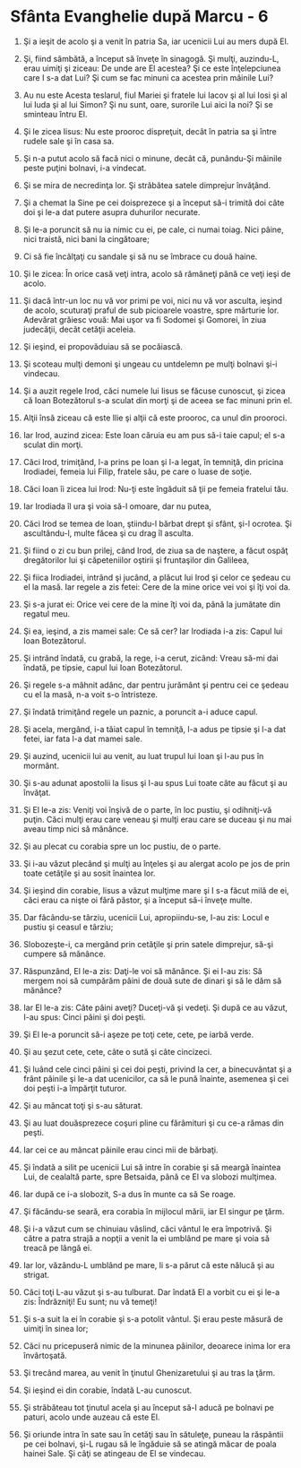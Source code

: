 # Sf&#226;nta Evanghelie dup&#259; Marcu - 6

1. Şi a ieşit de acolo şi a venit în patria Sa, iar ucenicii Lui au mers după El. 

2. Şi, fiind sâmbătă, a început să înveţe în sinagogă. Şi mulţi, auzindu-L, erau uimiţi şi ziceau: De unde are El acestea? Şi ce este înţelepciunea care I s-a dat Lui? Şi cum se fac minuni ca acestea prin mâinile Lui? 

3. Au nu este Acesta teslarul, fiul Mariei şi fratele lui Iacov şi al lui Iosi şi al lui Iuda şi al lui Simon? Şi nu sunt, oare, surorile Lui aici la noi? Şi se sminteau întru El. 

4. Şi le zicea Iisus: Nu este prooroc dispreţuit, decât în patria sa şi între rudele sale şi în casa sa. 

5. Şi n-a putut acolo să facă nici o minune, decât că, punându-Şi mâinile peste puţini bolnavi, i-a vindecat. 

6. Şi se mira de necredinţa lor. Şi străbătea satele dimprejur învăţând. 

7. Şi a chemat la Sine pe cei doisprezece şi a început să-i trimită doi câte doi şi le-a dat putere asupra duhurilor necurate. 

8. Şi le-a poruncit să nu ia nimic cu ei, pe cale, ci numai toiag. Nici pâine, nici traistă, nici bani la cingătoare; 

9. Ci să fie încălţaţi cu sandale şi să nu se îmbrace cu două haine. 

10. Şi le zicea: În orice casă veţi intra, acolo să rămâneţi până ce veţi ieşi de acolo. 

11. Şi dacă într-un loc nu vă vor primi pe voi, nici nu vă vor asculta, ieşind de acolo, scuturaţi praful de sub picioarele voastre, spre mărturie lor. Adevărat grăiesc vouă: Mai uşor va fi Sodomei şi Gomorei, în ziua judecăţii, decât cetăţii aceleia. 

12. Şi ieşind, ei propovăduiau să se pocăiască. 

13. Şi scoteau mulţi demoni şi ungeau cu untdelemn pe mulţi bolnavi şi-i vindecau. 

14. Şi a auzit regele Irod, căci numele lui Iisus se făcuse cunoscut, şi zicea că Ioan Botezătorul s-a sculat din morţi şi de aceea se fac minuni prin el. 

15. Alţii însă ziceau că este Ilie şi alţii că este prooroc, ca unul din prooroci. 

16. Iar Irod, auzind zicea: Este Ioan căruia eu am pus să-i taie capul; el s-a sculat din morţi. 

17. Căci Irod, trimiţând, l-a prins pe Ioan şi l-a legat, în temniţă, din pricina Irodiadei, femeia lui Filip, fratele său, pe care o luase de soţie. 

18. Căci Ioan îi zicea lui Irod: Nu-ţi este îngăduit să ţii pe femeia fratelui tău. 

19. Iar Irodiada îl ura şi voia să-l omoare, dar nu putea, 

20. Căci Irod se temea de Ioan, ştiindu-l bărbat drept şi sfânt, şi-l ocrotea. Şi ascultându-l, multe făcea şi cu drag îl asculta. 

21. Şi fiind o zi cu bun prilej, când Irod, de ziua sa de naştere, a făcut ospăţ dregătorilor lui şi căpeteniilor oştirii şi fruntaşilor din Galileea, 

22. Şi fiica Irodiadei, intrând şi jucând, a plăcut lui Irod şi celor ce şedeau cu el la masă. Iar regele a zis fetei: Cere de la mine orice vei voi şi îţi voi da. 

23. Şi s-a jurat ei: Orice vei cere de la mine îţi voi da, până la jumătate din regatul meu. 

24. Şi ea, ieşind, a zis mamei sale: Ce să cer? Iar Irodiada i-a zis: Capul lui Ioan Botezătorul. 

25. Şi intrând îndată, cu grabă, la rege, i-a cerut, zicând: Vreau să-mi dai îndată, pe tipsie, capul lui Ioan Botezătorul. 

26. Şi regele s-a mâhnit adânc, dar pentru jurământ şi pentru cei ce şedeau cu el la masă, n-a voit s-o întristeze. 

27. Şi îndată trimiţând regele un paznic, a poruncit a-i aduce capul. 

28. Şi acela, mergând, i-a tăiat capul în temniţă, l-a adus pe tipsie şi l-a dat fetei, iar fata l-a dat mamei sale. 

29. Şi auzind, ucenicii lui au venit, au luat trupul lui Ioan şi l-au pus în mormânt. 

30. Şi s-au adunat apostolii la Iisus şi I-au spus Lui toate câte au făcut şi au învăţat. 

31. Şi El le-a zis: Veniţi voi înşivă de o parte, în loc pustiu, şi odihniţi-vă puţin. Căci mulţi erau care veneau şi mulţi erau care se duceau şi nu mai aveau timp nici să mănânce. 

32. Şi au plecat cu corabia spre un loc pustiu, de o parte. 

33. Şi i-au văzut plecând şi mulţi au înţeles şi au alergat acolo pe jos de prin toate cetăţile şi au sosit înaintea lor. 

34. Şi ieşind din corabie, Iisus a văzut mulţime mare şi I s-a făcut milă de ei, căci erau ca nişte oi fără păstor, şi a început să-i înveţe multe. 

35. Dar făcându-se târziu, ucenicii Lui, apropiindu-se, I-au zis: Locul e pustiu şi ceasul e târziu; 

36. Slobozeşte-i, ca mergând prin cetăţile şi prin satele dimprejur, să-şi cumpere să mănânce. 

37. Răspunzând, El le-a zis: Daţi-le voi să mănânce. Şi ei I-au zis: Să mergem noi să cumpărăm pâini de două sute de dinari şi să le dăm să mănânce? 

38. Iar El le-a zis: Câte pâini aveţi? Duceţi-vă şi vedeţi. Şi după ce au văzut, I-au spus: Cinci pâini şi doi peşti. 

39. Şi El le-a poruncit să-i aşeze pe toţi cete, cete, pe iarbă verde. 

40. Şi au şezut cete, cete, câte o sută şi câte cincizeci. 

41. Şi luând cele cinci pâini şi cei doi peşti, privind la cer, a binecuvântat şi a frânt pâinile şi le-a dat ucenicilor, ca să le pună înainte, asemenea şi cei doi peşti i-a împărţit tuturor. 

42. Şi au mâncat toţi şi s-au săturat. 

43. Şi au luat douăsprezece coşuri pline cu fărâmituri şi cu ce-a rămas din peşti. 

44. Iar cei ce au mâncat pâinile erau cinci mii de bărbaţi. 

45. Şi îndată a silit pe ucenicii Lui să intre în corabie şi să meargă înaintea Lui, de cealaltă parte, spre Betsaida, până ce El va slobozi mulţimea. 

46. Iar după ce i-a slobozit, S-a dus în munte ca să Se roage. 

47. Şi făcându-se seară, era corabia în mijlocul mării, iar El singur pe ţărm. 

48. Şi i-a văzut cum se chinuiau vâslind, căci vântul le era împotrivă. Şi către a patra strajă a nopţii a venit la ei umblând pe mare şi voia să treacă pe lângă ei. 

49. Iar lor, văzându-L umblând pe mare, li s-a părut că este nălucă şi au strigat. 

50. Căci toţi L-au văzut şi s-au tulburat. Dar îndată El a vorbit cu ei şi le-a zis: Îndrăzniţi! Eu sunt; nu vă temeţi! 

51. Şi s-a suit la ei în corabie şi s-a potolit vântul. Şi erau peste măsură de uimiţi în sinea lor; 

52. Căci nu pricepuseră nimic de la minunea pâinilor, deoarece inima lor era învârtoşată. 

53. Şi trecând marea, au venit în ţinutul Ghenizaretului şi au tras la ţărm. 

54. Şi ieşind ei din corabie, îndată L-au cunoscut. 

55. Şi străbăteau tot ţinutul acela şi au început să-I aducă pe bolnavi pe paturi, acolo unde auzeau că este El. 

56. Şi oriunde intra în sate sau în cetăţi sau în sătuleţe, puneau la răspântii pe cei bolnavi, şi-L rugau să le îngăduie să se atingă măcar de poala hainei Sale. Şi câţi se atingeau de El se vindecau. 

